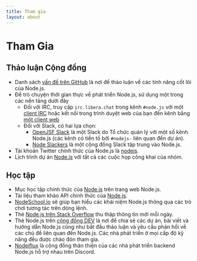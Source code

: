 ```yaml
---
title: Tham gia
layout: about
---
```


# Tham Gia

## Thảo luận Cộng đồng

- Danh sách [vấn đề trên GitHub](https://github.com/nodejs/node/issues) là nơi để thảo luận về các tính năng cốt lõi của Node.js.
- Để trò chuyện thời gian thực về phát triển Node.js, sử dụng một trong các nền tảng dưới đây
  - Đối với IRC, truy cập `irc.libera.chat` trong kênh `#node.js` với một [client IRC](https://en.wikipedia.org/wiki/Comparison_of_Internet_Relay_Chat_clients) hoặc kết nối trong trình duyệt web của bạn đến kênh bằng [một client web](https://kiwiirc.com/nextclient/)
  - Đối với Slack, có hai lựa chọn:
    - [OpenJSF Slack](https://slack-invite.openjsf.org/) là một Slack do Tổ chức quản lý với một số kênh Node.js (các kênh có tiền tố bởi `#nodejs-` liên quan đến dự án).
    - [Node Slackers](https://www.nodeslackers.com/) là một cộng đồng Slack tập trung vào Node.js.
- Tài khoản Twitter chính thức của Node.js là [nodejs](https://twitter.com/nodejs).
- Lịch trình dự án [Node.js](https://nodejs.org/calendar) với tất cả các cuộc họp công khai của nhóm.

## Học tập

- Mục học tập chính thức của [Node.js](https://nodejs.org/en/learn/) trên trang web Node.js.
- Tài liệu tham khảo API chính thức của [Node.js](https://nodejs.org/api/).
- [NodeSchool.io](https://nodeschool.io/) sẽ giúp bạn hiểu các khái niệm Node.js thông qua các trò chơi tương tác trên dòng lệnh.
- Thẻ [Node.js trên Stack Overflow](https://stackoverflow.com/questions/tagged/node.js) thu thập thông tin mới mỗi ngày.
- Thẻ Node.js trên [cộng đồng DEV](https://dev.to/t/node) là nơi để chia sẻ các dự án, bài viết và hướng dẫn Node.js cũng như bắt đầu thảo luận và yêu cầu phản hồi về các chủ đề liên quan đến Node.js. Các nhà phát triển ở mọi cấp độ kỹ năng đều được chào đón tham gia.
- [Nodeiflux](https://discordapp.com/invite/vUsrbjd) là cộng đồng thân thiện của các nhà phát triển backend Node.js hỗ trợ nhau trên Discord.
